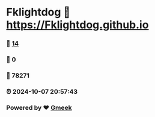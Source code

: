 # Fklightdog :link: https://Fklightdog.github.io 
### :page_facing_up: [14](https://Fklightdog.github.io/tag.html) 
### :speech_balloon: 0 
### :hibiscus: 78271 
### :alarm_clock: 2024-10-07 20:57:43 
### Powered by :heart: [Gmeek](https://github.com/Meekdai/Gmeek)
